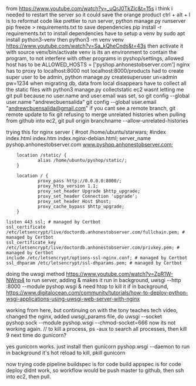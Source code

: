 from https://www.youtube.com/watch?v=_uQrJ0TkZlc&t=15s
i think i needed to restart the server so it could save the orange product
ctrl + alt + l is to reformat code like prettier
to run server, python manage.py runserver
pip freeze > requirements.txt to save dependencies
pip install -r requirements.txt to install dependencies
have to setup a venv by sudo apt install python3-venv
then python3 -m venv venv
https://www.youtube.com/watch?v=Sa_kQheCnds&t=43s
then activate it with source venv/bin/activate
venv is its an environment to contain the program, to not interfere with other programs
in pyshop/settings, allowed host has to be ALLOWED_HOSTS = ['pyshop.anhonestobserver.com']
nginx has to proxy to localhost:8000 not localhost:8000/products
had to create super user to be admin, python manage.py createsuperuser
un=admin
pw=1234
when migrating db, data from local disappears
have to collect all the static files with python3 manage.py collectstatic
ec2 wasnt letting me git pull because no user.name and user.email was set, so
git config --global user.name "andrewcbuensalida"
git config --global user.email "andrewcbuensalida@gmail.com"
if you cant see a remote branch, git remote update
to fix git refusing to merge unrelated histories when pulling from github into ec2,
git pull origin branchname --allow-unrelated-histories

trying this for nginx
server {
#root /home/ubuntu/starwars;
#index index.html index.htm index.nginx-debian.html;
server_name pyshop.anhonestobserver.com www.pyshop.anhonestobserver.com;

        location /static/ {
                alias /home/ubuntu/pyshop/static/;
        }

        location / {
                proxy_pass http://0.0.0.0:8000/;
                proxy_http_version 1.1;
                proxy_set_header Upgrade $http_upgrade;
                proxy_set_header Connection 'upgrade';
                proxy_set_header Host $host;
                proxy_cache_bypass $http_upgrade;
        }

    listen 443 ssl; # managed by Certbot
    ssl_certificate /etc/letsencrypt/live/doctordb.anhonestobserver.com/fullchain.pem; # managed by Certbot
    ssl_certificate_key /etc/letsencrypt/live/doctordb.anhonestobserver.com/privkey.pem; # managed by Certbot
    include /etc/letsencrypt/options-ssl-nginx.conf; # managed by Certbot
    ssl_dhparam /etc/letsencrypt/ssl-dhparams.pem; # managed by Certbot

doing the uwsgi method https://www.youtube.com/watch?v=ZpR1W-NWnp4
to run server, adding & makes it run in background, uwsgi --http :8000 --module pyshop.wsgi &
need htop to kill it if in background, https://www.digitalocean.com/community/tutorials/how-to-deploy-python-wsgi-applications-using-uwsgi-web-server-with-nginx

working from here, but continuing on with the tony teaches tech video, changed the nginx, added uwsgi_params file, do uwsgi --socket pyshop.sock --module pyshop.wsgi --chmod-socket=666
now its not working again.
// to kill a process, ps -aux to search all processes, then kill 9 <pid>
next time do gunicorn?

yes gunicorn works. just install then gunicorn pyshop.wsgi --daemon to run in background
it's hot reload
to kill, pkill gunicorn

now trying code pipeline
buildspec is for code build
appspec is for code deploy
didnt work, so workflow would be push master to github, then ssh into ec2, then pull.

